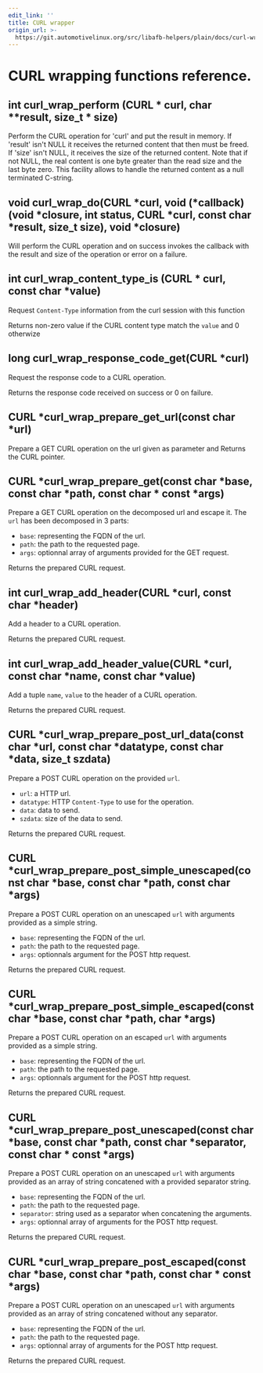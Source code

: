 ```yaml
---
edit_link: ''
title: CURL wrapper
origin_url: >-
  https://git.automotivelinux.org/src/libafb-helpers/plain/docs/curl-wrap.md?h=master
---
```


<!-- WARNING: This file is generated by fetch_docs.js using /home/boron/Documents/AGL/docs-webtemplate/site/_data/tocs/devguides/master/afb-helpers-function-references-afb-helpers-book.yml -->

# CURL wrapping functions reference.

## int curl_wrap_perform (CURL * curl, char **result, size_t * size)

Perform the CURL operation for 'curl' and put the result in memory. If 'result'
isn't NULL it receives the returned content that then must be freed. If 'size'
isn't NULL, it receives the size of the returned content. Note that if not NULL,
the real content is one byte greater than the read size and the last byte
zero. This facility allows to handle the returned content as a null terminated
C-string.

## void curl_wrap_do(CURL *curl, void (*callback)(void *closure, int status, CURL *curl, const char *result, size_t size), void *closure)

Will perform the CURL operation and on success invokes the callback with the
result and size of the operation or error on a failure.

## int curl_wrap_content_type_is (CURL * curl, const char *value)

Request `Content-Type` information from the curl session with this function

Returns non-zero value if the CURL content type match the `value` and 0 otherwize

## long curl_wrap_response_code_get(CURL *curl)

Request the response code to a CURL operation.

Returns the response code received on success or 0 on failure.

## CURL *curl_wrap_prepare_get_url(const char *url)

Prepare a GET CURL operation on the url given as parameter and Returns the CURL
pointer.

## CURL *curl_wrap_prepare_get(const char *base, const char *path, const char * const *args)

Prepare a GET CURL operation on the decomposed url and escape it. The `url` has been
decomposed in 3 parts:

* `base`: representing the FQDN of the url.
* `path`: the path to the requested page.
* `args`: optionnal array of arguments provided for the GET request.

Returns the prepared CURL request.

## int curl_wrap_add_header(CURL *curl, const char *header)

Add a header to a CURL operation.

Returns the prepared CURL request.

## int curl_wrap_add_header_value(CURL *curl, const char *name, const char *value)

Add a tuple `name`, `value` to the header of a CURL operation.

Returns the prepared CURL request.

## CURL *curl_wrap_prepare_post_url_data(const char *url, const char *datatype, const char *data, size_t szdata)

Prepare a POST CURL operation on the provided `url`.

* `url`: a HTTP url.
* `datatype`: HTTP `Content-Type` to use for the operation.
* `data`: data to send.
* `szdata`: size of the data to send.

Returns the prepared CURL request.

## CURL *curl_wrap_prepare_post_simple_unescaped(const char *base, const char *path, const char *args)

Prepare a POST CURL operation on an unescaped `url` with arguments provided as
a simple string.

* `base`: representing the FQDN of the url.
* `path`: the path to the requested page.
* `args`: optionnals argument for the POST http request.

Returns the prepared CURL request.

## CURL *curl_wrap_prepare_post_simple_escaped(const char *base, const char *path, char *args)

Prepare a POST CURL operation on an escaped `url` with arguments provided as
a simple string.

* `base`: representing the FQDN of the url.
* `path`: the path to the requested page.
* `args`: optionnals argument for the POST http request.

Returns the prepared CURL request.

## CURL *curl_wrap_prepare_post_unescaped(const char *base, const char *path, const char *separator, const char * const *args)

Prepare a POST CURL operation on an unescaped `url` with arguments provided as
an array of string concatened with a provided separator string.

* `base`: representing the FQDN of the url.
* `path`: the path to the requested page.
* `separator`: string used as a separator when concatening the arguments.
* `args`: optionnal array of arguments for the POST http request.

Returns the prepared CURL request.

## CURL *curl_wrap_prepare_post_escaped(const char *base, const char *path, const char * const *args)

Prepare a POST CURL operation on an unescaped `url` with arguments provided as
an array of string concatened without any separator.

* `base`: representing the FQDN of the url.
* `path`: the path to the requested page.
* `args`: optionnal array of arguments for the POST http request.

Returns the prepared CURL request.
